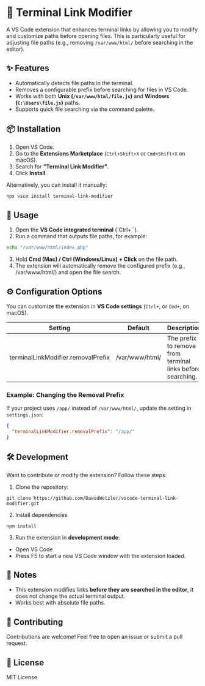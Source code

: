 # 🚀 Terminal Link Modifier

A VS Code extension that enhances terminal links by allowing you to modify and customize paths before opening files. This is particularly useful for adjusting file paths (e.g., removing `/var/www/html/` before searching in the editor).

## ✨ Features
- Automatically detects file paths in the terminal.
- Removes a configurable prefix before searching for files in VS Code.
- Works with both **Unix (`/var/www/html/file.js`)** and **Windows (`C:\Users\file.js`)** paths.
- Supports quick file searching via the command palette.

## 📦 Installation
1. Open VS Code.
2. Go to the **Extensions Marketplace** (`Ctrl+Shift+X` or `Cmd+Shift+X` on macOS).
3. Search for **"Terminal Link Modifier"**.
4. Click **Install**.

Alternatively, you can install it manually:
```sh
npx vsce install terminal-link-modifier
```

## 🚀 Usage

1. Open the **VS Code integrated terminal** (`Ctrl+``).
2. Run a command that outputs file paths, for example:

```sh
echo "/var/www/html/index.php"
```

3. Hold **Cmd (Mac) / Ctrl (Windows/Linux) + Click** on the file path.
4. The extension will automatically remove the configured prefix (e.g., /var/www/html/) and open the file search.


## ⚙️ Configuration Options
You can customize the extension in **VS Code settings** (`Ctrl+`, or `Cmd+`, on macOS).

| Setting |	Default |	Description
| --- | --- | --- |
| terminalLinkModifier.removalPrefix |	/var/www/html/	| The prefix to remove from terminal links before searching.

### Example: Changing the Removal Prefix
If your project uses `/app/` instead of `/var/www/html/`, update the setting in `settings.json`:

```json
{
  "terminalLinkModifier.removalPrefix": "/app/"
}
```

## 🛠 Development
Want to contribute or modify the extension? Follow these steps:

1. Clone the repository:
```
git clone https://github.com/DawidWetzler/vscode-terminal-link-modifier.git
```

2. Install dependencies
```
npm install
```
3. Run the extension in **development mode**:
- Open VS Code
- Press F5 to start a new VS Code window with the extension loaded.

## 📌 Notes
- This extension modifies links **before they are searched in the editor**, it does not change the actual terminal output.
- Works best with absolute file paths.

## 🤝 Contributing
Contributions are welcome! Feel free to open an issue or submit a pull request.

## 📜 License
MIT License